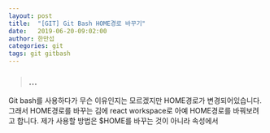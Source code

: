 ```yaml
---
layout: post
title:  "[GIT] Git Bash HOME경로 바꾸기"
date:   2019-06-20-09:02:00
author: 한만섭
categories: git
tags: git gitbash
---
```


> ### ...
Git bash를 사용하다가 무슨 이유인지는 모르겠지만 HOME경로가 변경되어있습니다. 그래서 HOME경로를 바꾸는 김에 react workspace로 아예 HOME경로를
바꿔보려고 합니다. 제가 사용할 방법은 $HOME를 바꾸는 것이 아니라 속성에서 
